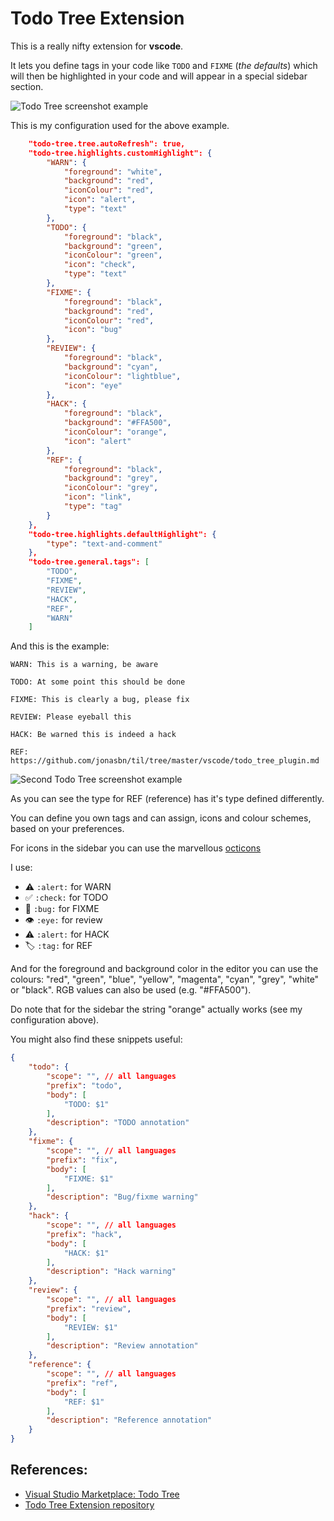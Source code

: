 # Todo Tree Extension

This is a really nifty extension for **vscode**.

It lets you define tags in your code like `TODO` and `FIXME` (_the defaults_) which will then be highlighted in your code and will appear in a special sidebar section.

![Todo Tree screenshot example](todo-tree.png)

This is my configuration used for the above example.

```json
    "todo-tree.tree.autoRefresh": true,
    "todo-tree.highlights.customHighlight": {
        "WARN": {
            "foreground": "white",
            "background": "red",
            "iconColour": "red",
            "icon": "alert",
            "type": "text"
        },
        "TODO": {
            "foreground": "black",
            "background": "green",
            "iconColour": "green",
            "icon": "check",
            "type": "text"
        },
        "FIXME": {
            "foreground": "black",
            "background": "red",
            "iconColour": "red",
            "icon": "bug"
        },
        "REVIEW": {
            "foreground": "black",
            "background": "cyan",
            "iconColour": "lightblue",
            "icon": "eye"
        },
        "HACK": {
            "foreground": "black",
            "background": "#FFA500",
            "iconColour": "orange",
            "icon": "alert"
        },
        "REF": {
            "foreground": "black",
            "background": "grey",
            "iconColour": "grey",
            "icon": "link",
            "type": "tag"
        }
    },
    "todo-tree.highlights.defaultHighlight": {
        "type": "text-and-comment"
    },
    "todo-tree.general.tags": [
        "TODO",
        "FIXME",
        "REVIEW",
        "HACK",
        "REF",
        "WARN"
    ]
```

And this is the example:

```
WARN: This is a warning, be aware

TODO: At some point this should be done

FIXME: This is clearly a bug, please fix

REVIEW: Please eyeball this

HACK: Be warned this is indeed a hack

REF: https://github.com/jonasbn/til/tree/master/vscode/todo_tree_plugin.md
```

![Second Todo Tree screenshot example](todo-tree-2.png)

As you can see the type for REF (reference) has it's type defined differently.

You can define you own tags and can assign, icons and colour schemes, based on your preferences.

For icons in the sidebar you can use the marvellous [octicons](https://octicons.github.com/)

I use:

- ⚠️ `:alert:` for WARN
- ✅ `:check:` for TODO
- 🐞 `:bug:` for FIXME
- 👁 `:eye:` for review
- ⚠️ `:alert:` for HACK
- 🏷 `:tag:` for REF

And for the foreground and background color in the editor you can use the colours: "red", "green", "blue", "yellow", "magenta", "cyan", "grey", "white" or "black". RGB values can also be used (e.g. "#FFA500").

Do note that for the sidebar the string "orange" actually works (see my configuration above).

You might also find these snippets useful:

```json
{
    "todo": {
        "scope": "", // all languages
        "prefix": "todo",
        "body": [
            "TODO: $1"
        ],
        "description": "TODO annotation"
    },
    "fixme": {
        "scope": "", // all languages
        "prefix": "fix",
        "body": [
            "FIXME: $1"
        ],
        "description": "Bug/fixme warning"
    },
    "hack": {
        "scope": "", // all languages
        "prefix": "hack",
        "body": [
            "HACK: $1"
        ],
        "description": "Hack warning"
    },
    "review": {
        "scope": "", // all languages
        "prefix": "review",
        "body": [
            "REVIEW: $1"
        ],
        "description": "Review annotation"
    },
    "reference": {
        "scope": "", // all languages
        "prefix": "ref",
        "body": [
            "REF: $1"
        ],
        "description": "Reference annotation"
    }
}
```

## References:

- [Visual Studio Marketplace: Todo Tree](https://marketplace.visualstudio.com/items?itemName=Gruntfuggly.todo-tree)
- [Todo Tree Extension repository](https://github.com/Gruntfuggly/todo-tree)

